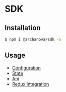 # SDK

## Installation

```bash
$ npm i @archanova/sdk -S
```

## Usage

- [Configuration](configuration.md)
- [State](state.md)
- [Api](api.md)
- [Redux Integration](redux_integration.md)
